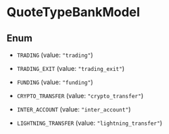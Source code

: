 

# QuoteTypeBankModel

## Enum


* `TRADING` (value: `"trading"`)

* `TRADING_EXIT` (value: `"trading_exit"`)

* `FUNDING` (value: `"funding"`)

* `CRYPTO_TRANSFER` (value: `"crypto_transfer"`)

* `INTER_ACCOUNT` (value: `"inter_account"`)

* `LIGHTNING_TRANSFER` (value: `"lightning_transfer"`)



